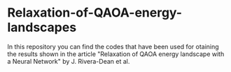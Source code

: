 # Relaxation-of-QAOA-energy-landscapes
In this repository you can find the codes that have been used for otaining the results shown in the article "Relaxation of QAOA energy landscape with a Neural Network" by J. Rivera-Dean et al.
